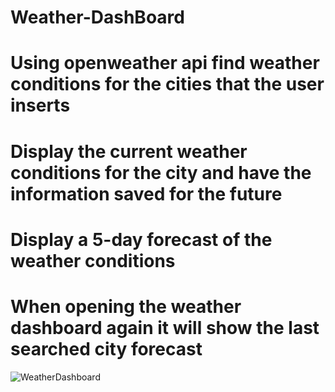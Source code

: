 # Weather-DashBoard

# Using openweather api find weather conditions for the cities that the user inserts
# Display the current weather conditions for the city and have the information saved for the future
# Display a 5-day forecast of the weather conditions
# When opening the weather dashboard again it will show the last searched city forecast

![WeatherDashboard](https://user-images.githubusercontent.com/76790174/105932181-831c0580-601a-11eb-8626-64a5f49020b6.PNG)
